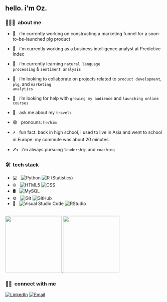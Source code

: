 <h2> hello. i'm Oz.</h2>

<h3> 👨🏻‍💻 &nbsp;about me </h3>

- 🔭 &nbsp; i’m currently working on constructing a marketing funnel for a soon-to-be-launched plg product
- 💼 &nbsp; i'm currently working as a business intelligence analyst at Predictive Index

- 🌱 &nbsp; i’m currently learning <code>natural language processing</code> & <code>sentiment analysis</code>

- 👯 &nbsp; i’m looking to collaborate on projects related to <code>product development</code>, <code>plg</code>, and <code>marketing analytics</code>

- 🤔 &nbsp; i’m looking for help with <code>growing my audience</code> and <code>launching online courses</code>

- 💬 &nbsp; ask me about my <code>travels</code>

- 😄 &nbsp; pronouns: <code>he/him</code>

- ⚡ &nbsp; fun fact: back in high school, i used to live in Asia and went to school in Europe. my commute was about 20 minutes.

- ✍️ &nbsp; i'm always pursuing <code>leadership</code> and <code>coaching</code>


<h3> 🛠 &nbsp;tech stack</h3>

- 💻 &nbsp;
  ![Python](https://img.shields.io/badge/-Python-333333?style=flat&logo=python)
  ![R (Statistics)](https://img.shields.io/badge/-R-333333?style=flat&logo=R&logoColor=276DC3)
- 🌐 &nbsp;
  ![HTML5](https://img.shields.io/badge/-HTML5-333333?style=flat&logo=HTML5)
  ![CSS](https://img.shields.io/badge/-CSS-333333?style=flat&logo=CSS3&logoColor=1572B6)
- 🛢 &nbsp;
  ![MySQL](https://img.shields.io/badge/-MySQL-333333?style=flat&logo=mysql)
- ⚙️ &nbsp;
  ![Git](https://img.shields.io/badge/-Git-333333?style=flat&logo=git)
  ![GitHub](https://img.shields.io/badge/-GitHub-333333?style=flat&logo=github)
- 🔧 &nbsp;
  ![Visual Studio Code](https://img.shields.io/badge/-Visual%20Studio%20Code-333333?style=flat&logo=visual-studio-code&logoColor=007ACC)
  ![RStudio](https://img.shields.io/badge/-RStudio-333333?style=flat&logo=rstudio)
<br/>

<a href="https://github.com/ozengnr">
  <img height="180em" src="https://github-readme-stats.vercel.app/api?username=ozengnr&theme=buefy&show_icons=true" />
  <img height="180em" src="https://github-readme-stats.vercel.app/api/top-langs/?username=ozengnr&theme=buefy&layout=compact" />
</a>
<br/>

<h3> 🤝🏻 &nbsp;connect with me </h3>

<p align="left">
<a href="https://www.linkedin.com/in/ozenguner/"><img alt="LinkedIn" src="https://img.shields.io/badge/LinkedIn-ozenguner-blue?style=flat-square&logo=linkedin"></a>
<a href="mailto:ozengnr@gmail.com"><img alt="Email" src="https://img.shields.io/badge/Email-ozengnr@gmail.com-blue?style=flat-square&logo=gmail"></a>
</p>
